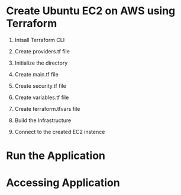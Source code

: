 # Create Ubuntu EC2 on AWS using Terraform

1. Intsall Terraform CLI

2. Create providers.tf file

3. Initialize the directory

4. Create main.tf file

5. Create security.tf file

6. Create variables.tf file

7. Create terraform.tfvars file

8. Build the Infrastructure

9. Connect to the created EC2 instence

# Run the Application

# Accessing Application